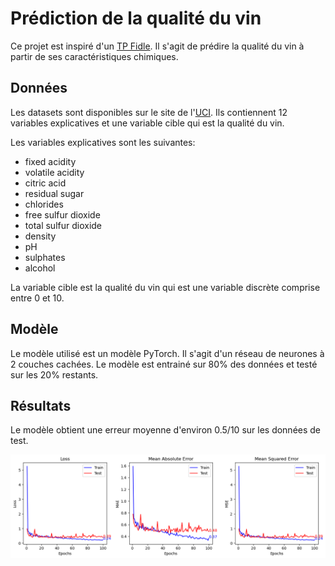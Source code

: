 # Prédiction de la qualité du vin

Ce projet est inspiré d'un [TP Fidle](https://fidle.cnrs.fr/w3/). Il s'agit de prédire la qualité du vin à partir de ses caractéristiques chimiques.

## Données

Les datasets sont disponibles sur le site de l'[UCI](https://archive.ics.uci.edu/dataset/186/wine+quality). Ils contiennent 12 variables explicatives et une variable cible qui est la qualité du vin.

Les variables explicatives sont les suivantes:

- fixed acidity
- volatile acidity
- citric acid
- residual sugar
- chlorides
- free sulfur dioxide
- total sulfur dioxide
- density
- pH
- sulphates
- alcohol

La variable cible est la qualité du vin qui est une variable discrète comprise entre 0 et 10.

## Modèle

Le modèle utilisé est un modèle PyTorch. Il s'agit d'un réseau de neurones à 2 couches cachées. Le modèle est entrainé sur 80% des données et testé sur les 20% restants.

## Résultats

Le modèle obtient une erreur moyenne d'environ 0.5/10 sur les données de test.

![Résultats](output.png)
